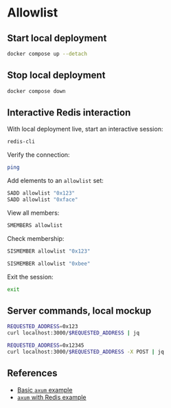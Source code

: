 <!--
cspell:word sadd
cspell:word sismember
cspell:word smembers
-->

# Allowlist

## Start local deployment

```sh
docker compose up --detach
```

## Stop local deployment

```sh
docker compose down
```

## Interactive Redis interaction

With local deployment live, start an interactive session:

```sh
redis-cli
```

Verify the connection:

```sh
ping
```

Add elements to an `allowlist` set:

```sh
SADD allowlist "0x123"
SADD allowlist "0xface"
```

View all members:

```sh
SMEMBERS allowlist
```

Check membership:

```sh
SISMEMBER allowlist "0x123"
```

```sh
SISMEMBER allowlist "0xbee"
```

Exit the session:

```sh
exit
```

## Server commands, local mockup

```sh
REQUESTED_ADDRESS=0x123
curl localhost:3000/$REQUESTED_ADDRESS | jq
```

```sh
REQUESTED_ADDRESS=0x12345
curl localhost:3000/$REQUESTED_ADDRESS -X POST | jq
```

## References

- [Basic `axum` example]
- [`axum` with Redis example]

[basic `axum` example]: https://github.com/tokio-rs/axum/tree/main?tab=readme-ov-file#usage-example
[`axum` with redis example]: https://github.com/tokio-rs/axum/blob/main/examples/tokio-redis/src/main.rs
